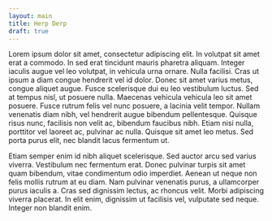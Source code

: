 ```yaml
---
layout: main
title: Herp Derp
draft: true
---
```

Lorem ipsum dolor sit amet, consectetur adipiscing elit. In volutpat sit amet erat a commodo. <!--more-->In sed erat tincidunt mauris pharetra aliquam. Integer iaculis augue vel leo volutpat, in vehicula urna ornare. Nulla facilisi. Cras ut ipsum a diam congue hendrerit vel id dolor. Donec sit amet varius metus, congue aliquet augue. Fusce scelerisque dui eu leo vestibulum luctus. Sed at tempus nisl, ut posuere nulla. Maecenas vehicula vehicula leo sit amet posuere. Fusce rutrum felis vel nunc posuere, a lacinia velit tempor. Nullam venenatis diam nibh, vel hendrerit augue bibendum pellentesque. Quisque risus nunc, facilisis non velit ac, bibendum faucibus nibh. Etiam nisi nulla, porttitor vel laoreet ac, pulvinar ac nulla. Quisque sit amet leo metus. Sed porta purus elit, nec blandit lacus fermentum ut.

Etiam semper enim id nibh aliquet scelerisque. Sed auctor arcu sed varius viverra. Vestibulum nec fermentum erat. Donec pulvinar turpis sit amet quam bibendum, vitae condimentum odio imperdiet. Aenean ut neque non felis mollis rutrum at eu diam. Nam pulvinar venenatis purus, a ullamcorper purus iaculis a. Cras sed dignissim lectus, ac rhoncus velit. Morbi adipiscing viverra placerat. In elit enim, dignissim ut facilisis vel, vulputate sed neque. Integer non blandit enim.